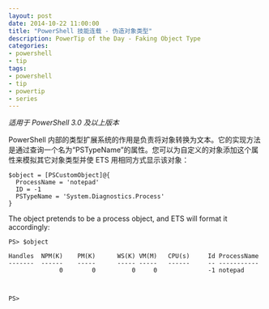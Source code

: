 ```yaml
---
layout: post
date: 2014-10-22 11:00:00
title: "PowerShell 技能连载 - 伪造对象类型"
description: PowerTip of the Day - Faking Object Type
categories:
- powershell
- tip
tags:
- powershell
- tip
- powertip
- series
---
```

_适用于 PowerShell 3.0 及以上版本_

PowerShell 内部的类型扩展系统的作用是负责将对象转换为文本。它的实现方法是通过查询一个名为“PSTypeName”的属性。您可以为自定义的对象添加这个属性来模拟其它对象类型并使 ETS 用相同方式显示该对象：

    $object = [PSCustomObject]@{
      ProcessName = 'notepad'
      ID = -1
      PSTypeName = 'System.Diagnostics.Process'
    } 

The object pretends to be a process object, and ETS will format it accordingly:

    PS> $object
    
    Handles  NPM(K)    PM(K)      WS(K) VM(M)   CPU(s)     Id ProcessName          
    -------  ------    -----      ----- -----   ------     -- -----------          
                  0        0          0     0              -1 notepad              
    
    
    
    PS>

<!--本文国际来源：[Faking Object Type](http://community.idera.com/powershell/powertips/b/tips/posts/faking-object-type)-->
